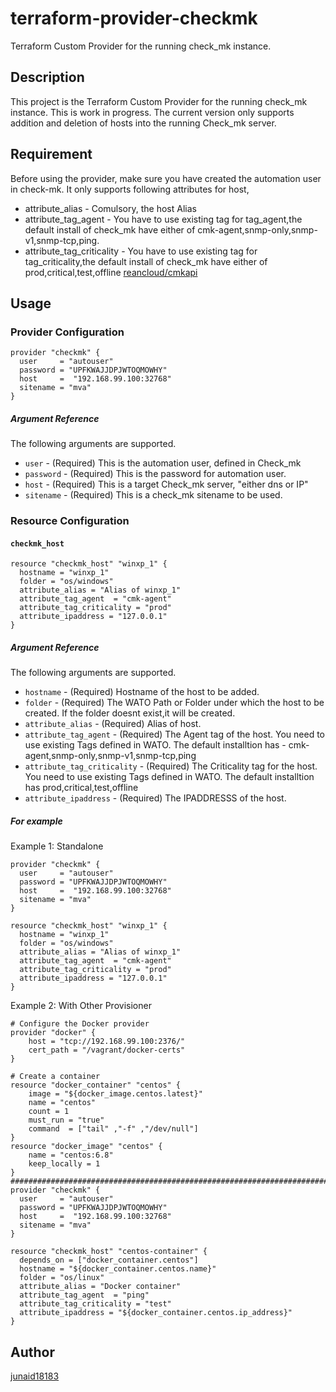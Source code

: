 terraform-provider-checkmk
==========================

Terraform Custom Provider for the running check_mk instance.

## Description
This project is the Terraform Custom Provider for the running check_mk instance.
This is work in progress. 
The current version only supports addition and deletion of hosts into the running Check_mk server. 

## Requirement

Before using the provider, make sure you have created the automation user in check-mk. 
It only supports following attributes for host,
   * attribute_alias - Comulsory, the host Alias
   * attribute_tag_agent - You have to use existing tag for tag_agent,the default install of check_mk have either of cmk-agent,snmp-only,snmp-v1,snmp-tcp,ping.
   * attribute_tag_criticality - You have to use existing tag for tag_criticality,the default install of check_mk have either of prod,critical,test,offline
[reancloud/cmkapi](https://github.com/reancloud/cmkapi)

## Usage

### Provider Configuration
```
provider "checkmk" {
  user     = "autouser"
  password = "UPFKWAJJDPJWTOQMOWHY"
  host     =  "192.168.99.100:32768"
  sitename = "mva"
}
```

##### Argument Reference

The following arguments are supported.

* `user` - (Required) This is the automation user, defined in Check_mk
* `password` - (Required) This is the password for automation user.
* `host` - (Required) This is a target Check_mk server, "either dns or IP"
* `sitename` - (Required) This is a check_mk sitename to be used.

### Resource Configuration

#### `checkmk_host`
```
resource "checkmk_host" "winxp_1" {
  hostname = "winxp_1"
  folder = "os/windows"
  attribute_alias = "Alias of winxp_1"
  attribute_tag_agent  = "cmk-agent"
  attribute_tag_criticality = "prod"
  attribute_ipaddress = "127.0.0.1"
}
```

##### Argument Reference

The following arguments are supported.

* `hostname` - (Required) Hostname of the host to be added.
* `folder` - (Required) The WATO Path or Folder under which the host to be created. If the folder doesnt exist,it will be created. 
* `attribute_alias` - (Required) Alias of host.
* `attribute_tag_agent` - (Required) The Agent tag of the host. You need to use existing Tags defined in WATO. The default installtion has - cmk-agent,snmp-only,snmp-v1,snmp-tcp,ping
* `attribute_tag_criticality` - (Required) The Criticality tag for the host. You need to use existing Tags defined in WATO. The default installtion has prod,critical,test,offline
* `attribute_ipaddress` - (Required) The IPADDRESSS of the host.

##### For example

Example 1: Standalone
```
provider "checkmk" {
  user     = "autouser"
  password = "UPFKWAJJDPJWTOQMOWHY"
  host     =  "192.168.99.100:32768"
  sitename = "mva"
}

resource "checkmk_host" "winxp_1" {
  hostname = "winxp_1"
  folder = "os/windows"
  attribute_alias = "Alias of winxp_1"
  attribute_tag_agent  = "cmk-agent"
  attribute_tag_criticality = "prod"
  attribute_ipaddress = "127.0.0.1"
}
```

Example 2: With Other Provisioner
```
# Configure the Docker provider
provider "docker" {
    host = "tcp://192.168.99.100:2376/"
    cert_path = "/vagrant/docker-certs"
}

# Create a container
resource "docker_container" "centos" {
    image = "${docker_image.centos.latest}"
    name = "centos"
    count = 1
    must_run = "true"
    command  = ["tail" ,"-f" ,"/dev/null"]
}
resource "docker_image" "centos" {
    name = "centos:6.8"
    keep_locally = 1
}
##########################################################################################
provider "checkmk" {
  user     = "autouser"
  password = "UPFKWAJJDPJWTOQMOWHY"
  host     =  "192.168.99.100:32768"
  sitename = "mva"
}

resource "checkmk_host" "centos-container" {
  depends_on = ["docker_container.centos"]
  hostname = "${docker_container.centos.name}"
  folder = "os/linux"
  attribute_alias = "Docker container"
  attribute_tag_agent  = "ping"
  attribute_tag_criticality = "test"
  attribute_ipaddress = "${docker_container.centos.ip_address}"
}

```

## Author

[junaid18183](https://github.com/junaid18183)

